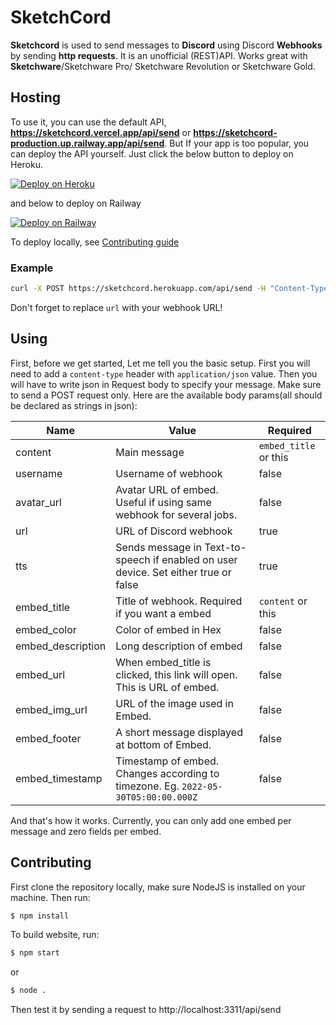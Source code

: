 # SketchCord
**Sketchcord** is used to send messages to **Discord** using Discord **Webhooks** by sending **http requests**. It is an unofficial (REST)API. Works great with **Sketchware**/Sketchware Pro/ Sketchware Revolution or Sketchware Gold.
## Hosting
To use it, you can use the default API, **https://sketchcord.vercel.app/api/send** or **https://sketchcord-production.up.railway.app/api/send**. But If your app is too popular, you can deploy the API yourself. Just click the below button to deploy on Heroku.


[![Deploy on Heroku](https://www.herokucdn.com/deploy/button.svg)](https://heroku.com/deploy?template=https://github.com/nicesapien-too/sketchcord/tree/main)


and below to deploy on Railway


[![Deploy on Railway](https://railway.app/button.svg)](https://railway.app/new/template/Cv0lHp?referralCode=S2-ghV)


To deploy locally, see [Contributing guide](https://github.com/nicesapien-too/SketchCord#contributing)

### Example
```bash
curl -X POST https://sketchcord.herokuapp.com/api/send -H "Content-Type: application/json" -d "{\"url\":\"https://discord.com/api/webhooks/980005854130630726/ZCRSROTTWRBF1UfLpbpljXsWudc8AUbBNVK0UMAQNnoLgu9IW-a0Ux0hahpyL7ynkCmi\",\"content\":\"Woof-woof\",\"avatar_url\":\"https://i.imgur.com/oBPXx0D.png\",\"username\":\"Wolf\",\"embed_color\":\"#FFFFFF\",\"embed_description\":\"Hey @everyone. Look its working\",\"embed_footer\":\"Powered by SketchCord\",\"embed_img_url\":\"https://i.imgur.com/ZGPxFN2.jpg\",\"embed_title\":\"Look, its working\",\"embed_timestamp\":\"2022-05-30T05:00:00.000Z\",\"tts\":\"false\"}"
```
Don't forget to replace `url` with your webhook URL!
## Using
First, before we get started, Let me tell you the basic setup.
First you will need to add a `content-type` header with `application/json` value.
Then you will have to write json in Request body to specify your message.
Make sure to send a POST request only.
Here are the available body params(all should be declared as strings in json):


| Name        | Value       | Required    |
| ----------- | ----------- | ----------- |
| content      | Main message       | `embed_title` or this|
| username   | Username of  webhook      | false |
| avatar_url | Avatar URL of embed. Useful if using same webhook for several jobs. | false |
| url | URL of Discord webhook | true |
| tts | Sends message in Text-to-speech if enabled on user device. Set either true or false| true |
| embed_title | Title of webhook. Required if you want a embed | `content` or this|
| embed_color | Color of embed in Hex | false |
| embed_description | Long description of embed | false |
| embed_url | When embed_title is clicked, this link will open. This is URL of embed. | false |
| embed_img_url | URL of the image used in Embed. | false |
| embed_footer | A short message displayed at bottom of Embed. | false |
| embed_timestamp | Timestamp of embed. Changes according to timezone. Eg. `2022-05-30T05:00:00.000Z` | false |


And that's how it works. Currently, you can only add one embed per message and zero fields per embed.
## Contributing
First clone the repository locally, make sure NodeJS is installed on your machine.
Then run:
```cmd
$ npm install
```
To build website, run:
```cmd
$ npm start
```
or
```cmd
$ node .
```
Then test it by sending a request to http://localhost:3311/api/send
